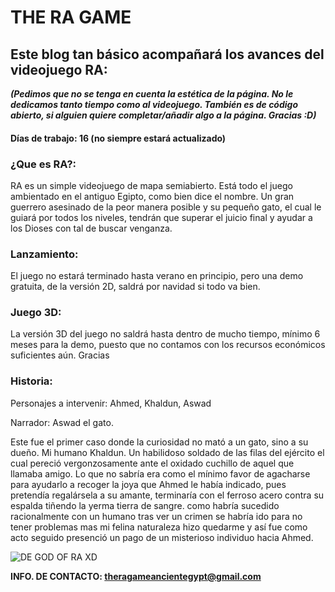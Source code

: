 # THE RA GAME


## Este blog tan básico acompañará los avances del videojuego RA:

***(Pedimos que no se tenga en cuenta la estética de la página. No le dedicamos tanto tiempo como al videojuego. También es de código abierto, si alguien quiere completar/añadir algo a la página. Gracias :D)***

#### Días de trabajo: **16** (no siempre estará actualizado)

### ¿Que es RA?:

RA es un simple videojuego de mapa semiabierto.
Está todo el juego ambientado en el antiguo Egipto, como bien dice el nombre. Un gran guerrero asesinado de la peor manera posible y su pequeño gato, el cual le guiará por todos los niveles, tendrán que superar el juicio final y ayudar a los Dioses con tal de buscar venganza.

### Lanzamiento:

El juego no estará terminado hasta verano en principio, pero una demo gratuita, de la versión 2D, saldrá por navidad si todo va bien.

### Juego 3D:

La versión 3D del juego no saldrá hasta dentro de mucho tiempo, mínimo 6 meses para la demo, puesto que no contamos con los recursos económicos suficientes aún. Gracias

### Historia:

Personajes a intervenir: Ahmed, Khaldun, Aswad

Narrador: Aswad el gato. 

Este fue el primer caso donde la curiosidad no mató a un gato, sino a su dueño. Mi humano Khaldun. Un habilidoso soldado de las filas del ejército el cual pereció vergonzosamente ante el oxidado cuchillo de aquel que llamaba amigo. Lo que no sabría era como el mínimo favor de agacharse para ayudarlo a recoger la joya que Ahmed le había indicado, pues pretendía regalársela a su amante, terminaría con el ferroso acero contra su espalda tiñendo la yerma tierra de sangre. como habría sucedido racionalmente con un humano tras ver un crimen se habría ido para no tener problemas mas mi felina naturaleza hizo quedarme y así fue como acto seguido presenció un pago de un misterioso individuo hacia Ahmed.





![DE GOD OF RA XD](https://estaticos.muyhistoria.es/media/cache/1140x_thumb/uploads/images/test/59354a5a5bafe833c83c9869/dioses3_0.jpg)


**INFO. DE CONTACTO: theragameancientegypt@gmail.com**

